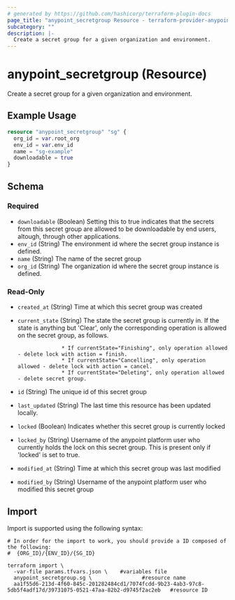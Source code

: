 ```yaml
---
# generated by https://github.com/hashicorp/terraform-plugin-docs
page_title: "anypoint_secretgroup Resource - terraform-provider-anypoint"
subcategory: ""
description: |-
  Create a secret group for a given organization and environment.
---
```


# anypoint_secretgroup (Resource)

Create a secret group for a given organization and environment.

## Example Usage

```terraform
resource "anypoint_secretgroup" "sg" {
  org_id = var.root_org
  env_id = var.env_id
  name = "sg-example"
  downloadable = true
}
```

<!-- schema generated by tfplugindocs -->
## Schema

### Required

- `downloadable` (Boolean) Setting this to true indicates that the secrets from this secret group are allowed to be downloadable by end users, altough, through other applications.
- `env_id` (String) The environment id where the secret group instance is defined.
- `name` (String) The name of the secret group
- `org_id` (String) The organization id where the secret group instance is defined.

### Read-Only

- `created_at` (String) Time at which this secret group was created
- `current_state` (String) The state the secret group is currently in. If the state is anything but 'Clear', only the corresponding operation is allowed on the secret group, as follows.

					* If currentState="Finishing", only operation allowed - delete lock with action = finish.
					* If currentState="Cancelling", only operation allowed - delete lock with action = cancel.
					* If currentState="Deleting", only operation allowed - delete secret group.
- `id` (String) The unique id of this secret group
- `last_updated` (String) The last time this resource has been updated locally.
- `locked` (Boolean) Indicates whether this secret group is currently locked
- `locked_by` (String) Username of the anypoint platform user who currently holds the lock on this secret group. This is present only if 'locked' is set to true.
- `modified_at` (String) Time at which this secret group was last modified
- `modified_by` (String) Username of the anypoint platform user who modified this secret group

## Import

Import is supported using the following syntax:

```shell
# In order for the import to work, you should provide a ID composed of the following:
#  {ORG_ID}/{ENV_ID}/{SG_ID}

terraform import \
  -var-file params.tfvars.json \    #variables file
  anypoint_secretgroup.sg \                #resource name
  aa1f55d6-213d-4f60-845c-201282484cd1/7074fcdd-9b23-4ab3-97c8-5db5f4adf17d/39731075-0521-47aa-82b2-d9745f2ac2eb   #resource ID
```
